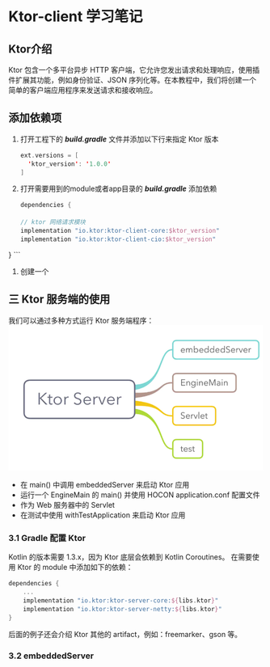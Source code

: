 # Ktor-client 学习笔记

## Ktor介绍

Ktor 包含一个多平台异步 HTTP 客户端，它允许您发出请求和处理响应，使用插件扩展其功能，例如身份验证、JSON 序列化等。在本教程中，我们将创建一个简单的客户端应用程序来发送请求和接收响应。

## 添加依赖项
1. 打开工程下的 ***build.gradle*** 文件并添加以下行来指定 Ktor 版本
    ``` kotlin
    ext.versions = [
      'ktor_version': '1.0.0'
    ]
    ```
1. 打开需要用到的module或者app目录的 ***build.gradle*** 添加依赖
    ```kotlin
    dependencies {

    // ktor 网络请求模块
    implementation "io.ktor:ktor-client-core:$ktor_version"
    implementation "io.ktor:ktor-client-cio:$ktor_version"
}
    ```
1. 创建一个


## 三 Ktor 服务端的使用
我们可以通过多种方式运行 Ktor 服务端程序：  
![](./ktor_server.png "ktor_server")
- 在 main() 中调用 embeddedServer 来启动 Ktor 应用
- 运行一个 EngineMain 的 main() 并使用 HOCON application.conf 配置文件
- 作为 Web 服务器中的 Servlet
- 在测试中使用 withTestApplication 来启动 Ktor 应用
### 3.1 Gradle 配置 Ktor
Kotlin 的版本需要 1.3.x，因为 Ktor 底层会依赖到 Kotlin Coroutines。
在需要使用 Ktor 的 module 中添加如下的依赖：
```kotlin
dependencies {
    ...
    implementation "io.ktor:ktor-server-core:${libs.ktor}"
    implementation "io.ktor:ktor-server-netty:${libs.ktor}"
}
```
后面的例子还会介绍 Ktor 其他的 artifact，例如：freemarker、gson 等。
### 3.2 embeddedServer

